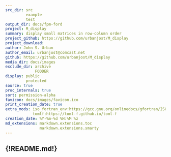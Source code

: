 ```yaml
---
src_dir: src
         example
         test
output_dir: docs/fpm-ford
project: M_display
summary: display small matrices in row-column order
project_github: https://github.com/urbanjost/M_display
project_download:
author: John S. Urban
author_email: urbanjost@comcast.net
github: https://github.com/urbanjost/M_display
media_dir: docs/images
exclude_dir: archive
             FODDER
display: public
         protected
source: true
proc_internals: true
sort: permission-alpha
favicon: docs/images/favicon.ico
print_creation_date: true
extra_mods: iso_fortran_env:https://gcc.gnu.org/onlinedocs/gfortran/ISO_005fFORTRAN_005fENV.html
            tomlf:https://toml-f.github.io/toml-f
creation_date: %Y-%m-%d %H:%M %z
md_extensions: markdown.extensions.toc
               markdown.extensions.smarty
---
```

{!README.md!}
---
